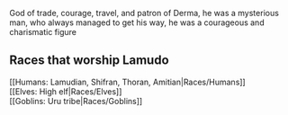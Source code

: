 God of trade, courage, travel, and patron of Derma, he was a mysterious man, who always managed to get his way, he was a courageous and charismatic figure   

## Races that worship Lamudo  
[[Humans: Lamudian, Shifran, Thoran, Amitian|Races/Humans]]  
[[Elves: High elf|Races/Elves]]  
[[Goblins: Uru tribe|Races/Goblins]]